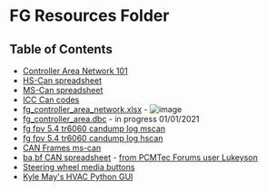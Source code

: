 # FG Resources Folder  
## Table of Contents  

 - [Controller Area Network 101](https://github.com/jakka351/FG-Falcon/wiki/Controller-Area-Network)  
 - [HS-Can spreadsheet](https://github.com/jakka351/FG-Falcon/raw/master/resources/FG%20HS%20CAN%20Decoded.xlsx)   
 - [MS-Can spreadsheet](https://github.com/jakka351/FG-Falcon/raw/master/resources/Low%20Speed%20CAN%20Bus%20decoded%20(Old).xls)
 - [ICC Can codes](https://github.com/jakka351/FG-Falcon/raw/master/resources/CAN%20Codes.docx) 
 - [fg_controller_area_network.xlsx](https://github.com/jakka351/FG-Falcon/blob/master/resources/fg_controller_area_network.xlsx) -  ![image](https://img.shields.io/badge/Feb-05-red)      
 - [fg_controller_area.dbc](https://github.com/jakka351/FG-Falcon/blob/master/resources/fg_controller_area.dbc) - in progress 01/01/2021   
 - [fg fpv 5.4 tr6060 candump log mscan](https://github.com/jakka351/FG-Falcon/blob/master/resources/candump-2021-01-22_135811.log)  
 - [fg fpv 5.4 tr6060 candump log hscan](https://raw.githubusercontent.com/jakka351/FG-Falcon/master/resources/candump-2021-01-20_205722.log)  
 - [CAN Frames ms-can](https://github.com/jakka351/FG-Falcon/wiki/CAN_id,-frame-database) 
 - [ba,bf CAN spreadsheet](https://github.com/jakka351/FG-Falcon/blob/master/resources/BA%20BF%20SX%20SY%20Falcon%20Territory%20CAN-IDs.xlsx) - [from PCMTec Forums user Lukeyson](https://forum.pcmtec.com/topic/279-can-messages/)  
 - [Steering wheel media buttons](https://github.com/jakka351/FG-Falcon/wiki/Steering-Wheel-Media-Controls)  
 - [Kyle May's HVAC Python GUI](https://github.com/KyleMay/Ford-FG-ICC/tree/master/Unmaintained/PythonGUI)
